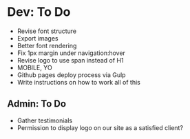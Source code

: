 # Dev: To Do

* Revise font structure
* Export images
* Better font rendering
* Fix 1px margin under navigation:hover
* Revise logo to use span instead of H1
* MOBILE, YO
* Github pages deploy process via Gulp
* Write instructions on how to work all of this

## Admin: To Do

* Gather testimonials
* Permission to display logo on our site as a satisfied client?
